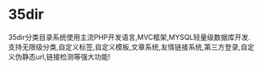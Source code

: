 35dir
=====

35dir分类目录系统使用主流PHP开发语言,MVC框架,MYSQL轻量级数据库开发.支持无限级分类,自定义标签,自定义模板,文章系统,友情链接系统,第三方登录,自定义伪静态url,链接检测等强大功能!
